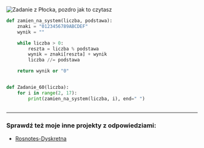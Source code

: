 <picture>
  <source srcset="../../srt/zbior_zadan/60.png" media="(prefers-color-scheme: light)">
  <source srcset="../../srt/zbior_zadan/black_60.png" media="(prefers-color-scheme: dark)">
  <img src="../../srt/zbior_zadan/black_60.png" alt="Zadanie z Płocka, pozdro jak to czytasz ">
</picture>

```python
def zamien_na_system(liczba, podstawa):
    znaki = "0123456789ABCDEF"
    wynik = ""

    while liczba > 0:
        reszta = liczba % podstawa
        wynik = znaki[reszta] + wynik
        liczba //= podstawa

    return wynik or "0"


def Zadanie_60(liczba):
    for i in range(2, 17):
        print(zamien_na_system(liczba, i), end=" ")



```


---
### Sprawdź też moje inne projekty z odpowiedziami:
- [Rosnotes-Dyskretna](https://github.com/kamilGie/Rosnotes-Dyskretna)
